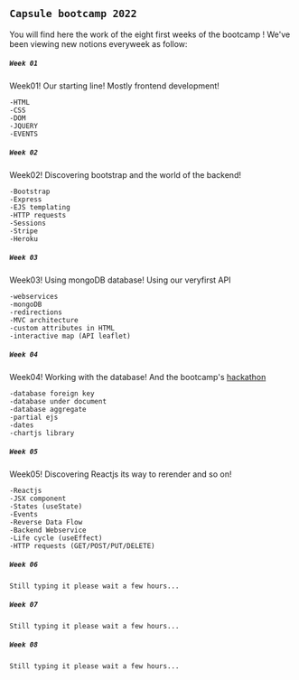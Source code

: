 ## `Capsule bootcamp 2022`

You will find here the work of the eight first weeks of the bootcamp !
We've been viewing new notions everyweek as follow:

##### `Week 01`
Week01! Our starting line! Mostly frontend development!

    -HTML
    -CSS
    -DOM
    -JQUERY
    -EVENTS

##### `Week 02`
Week02! Discovering bootstrap and the world of the backend!

    -Bootstrap
    -Express
    -EJS templating
    -HTTP requests
    -Sessions
    -Stripe
    -Heroku

##### `Week 03`
Week03! Using mongoDB database! Using our veryfirst API

    -webservices
    -mongoDB
    -redirections
    -MVC architecture
    -custom attributes in HTML
    -interactive map (API leaflet)

##### `Week 04`
Week04! Working with the database! And the bootcamp's [hackathon](https://github.com/CChristian-hub/ticketac)

    -database foreign key
    -database under document
    -database aggregate
    -partial ejs
    -dates
    -chartjs library

##### `Week 05`
Week05! Discovering Reactjs its way to rerender and so on!

    -Reactjs
    -JSX component
    -States (useState)
    -Events
    -Reverse Data Flow
    -Backend Webservice
    -Life cycle (useEffect)
    -HTTP requests (GET/POST/PUT/DELETE)


##### `Week 06`
    Still typing it please wait a few hours...
##### `Week 07`
    Still typing it please wait a few hours...
##### `Week 08`
    Still typing it please wait a few hours...
